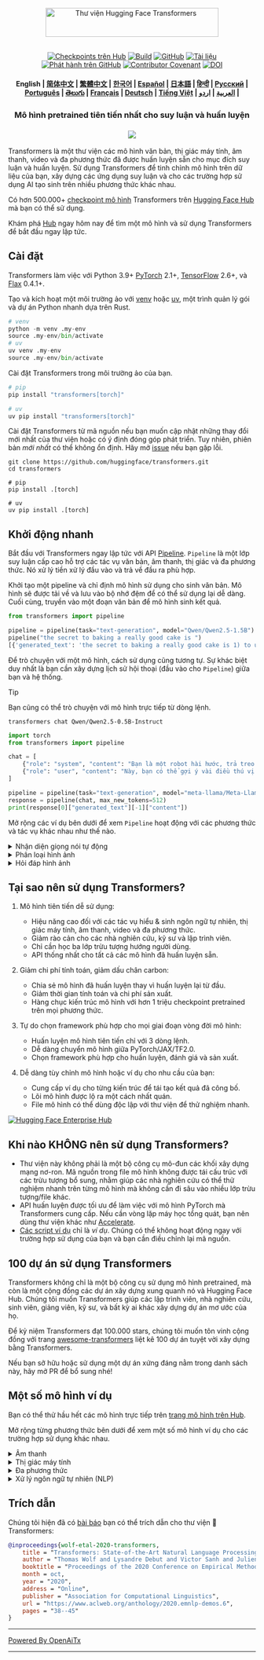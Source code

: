 <!---
Bản quyền 2020 Nhóm HuggingFace. Đã đăng ký mọi quyền.

Được cấp phép theo Giấy phép Apache, Phiên bản 2.0 ("Giấy phép");
bạn không được sử dụng tệp này ngoại trừ tuân thủ Giấy phép.
Bạn có thể lấy một bản sao của Giấy phép tại

    http://www.apache.org/licenses/LICENSE-2.0

Trừ khi luật pháp yêu cầu hoặc được đồng ý bằng văn bản, phần mềm
phân phối theo Giấy phép này được phân phối "NGUYÊN TRẠNG",
KHÔNG CÓ BẤT KỲ BẢO ĐẢM NÀO, cả rõ ràng lẫn ngụ ý.
Xem Giấy phép để biết các quy định về quyền hạn và
giới hạn theo Giấy phép.
-->

<p align="center">
  <picture>
    <source media="(prefers-color-scheme: dark)" srcset="https://huggingface.co/datasets/huggingface/documentation-images/raw/main/transformers-logo-dark.svg">
    <source media="(prefers-color-scheme: light)" srcset="https://huggingface.co/datasets/huggingface/documentation-images/raw/main/transformers-logo-light.svg">
    <img alt="Thư viện Hugging Face Transformers" src="https://huggingface.co/datasets/huggingface/documentation-images/raw/main/transformers-logo-light.svg" width="352" height="59" style="max-width: 100%;">
  </picture>
  <br/>
  <br/>
</p>

<p align="center">
    <a href="https://huggingface.com/models"><img alt="Checkpoints trên Hub" src="https://img.shields.io/endpoint?url=https://huggingface.co/api/shields/models&color=brightgreen"></a>
    <a href="https://circleci.com/gh/huggingface/transformers"><img alt="Build" src="https://img.shields.io/circleci/build/github/huggingface/transformers/main"></a>
    <a href="https://github.com/huggingface/transformers/blob/main/LICENSE"><img alt="GitHub" src="https://img.shields.io/github/license/huggingface/transformers.svg?color=blue"></a>
    <a href="https://huggingface.co/docs/transformers/index"><img alt="Tài liệu" src="https://img.shields.io/website/http/huggingface.co/docs/transformers/index.svg?down_color=red&down_message=offline&up_message=online"></a>
    <a href="https://github.com/huggingface/transformers/releases"><img alt="Phát hành trên GitHub" src="https://img.shields.io/github/release/huggingface/transformers.svg"></a>
    <a href="https://github.com/huggingface/transformers/blob/main/CODE_OF_CONDUCT.md"><img alt="Contributor Covenant" src="https://img.shields.io/badge/Contributor%20Covenant-v2.0%20adopted-ff69b4.svg"></a>
    <a href="https://zenodo.org/badge/latestdoi/155220641"><img src="https://zenodo.org/badge/155220641.svg" alt="DOI"></a>
</p>

<h4 align="center">
    <p>
        <b>English</b> |
        <a href="https://github.com/huggingface/transformers/blob/main/i18n/README_zh-hans.md">简体中文</a> |
        <a href="https://github.com/huggingface/transformers/blob/main/i18n/README_zh-hant.md">繁體中文</a> |
        <a href="https://github.com/huggingface/transformers/blob/main/i18n/README_ko.md">한국어</a> |
        <a href="https://github.com/huggingface/transformers/blob/main/i18n/README_es.md">Español</a> |
        <a href="https://github.com/huggingface/transformers/blob/main/i18n/README_ja.md">日本語</a> |
        <a href="https://github.com/huggingface/transformers/blob/main/i18n/README_hd.md">हिन्दी</a> |
        <a href="https://github.com/huggingface/transformers/blob/main/i18n/README_ru.md">Русский</a> |
        <a href="https://github.com/huggingface/transformers/blob/main/i18n/README_pt-br.md">Рortuguês</a> |
        <a href="https://github.com/huggingface/transformers/blob/main/i18n/README_te.md">తెలుగు</a> |
        <a href="https://github.com/huggingface/transformers/blob/main/i18n/README_fr.md">Français</a> |
        <a href="https://github.com/huggingface/transformers/blob/main/i18n/README_de.md">Deutsch</a> |
        <a href="https://github.com/huggingface/transformers/blob/main/i18n/README_vi.md">Tiếng Việt</a> |
        <a href="https://github.com/huggingface/transformers/blob/main/i18n/README_ar.md">العربية</a> |
        <a href="https://github.com/huggingface/transformers/blob/main/i18n/README_ur.md">اردو</a> |
    </p>
</h4>

<h3 align="center">
    <p>Mô hình pretrained tiên tiến nhất cho suy luận và huấn luyện</p>
</h3>

<h3 align="center">
    <a href="https://hf.co/course"><img src="https://huggingface.co/datasets/huggingface/documentation-images/resolve/main/course_banner.png"></a>
</h3>

Transformers là một thư viện các mô hình văn bản, thị giác máy tính, âm thanh, video và đa phương thức đã được huấn luyện sẵn cho mục đích suy luận và huấn luyện. Sử dụng Transformers để tinh chỉnh mô hình trên dữ liệu của bạn, xây dựng các ứng dụng suy luận và cho các trường hợp sử dụng AI tạo sinh trên nhiều phương thức khác nhau.

Có hơn 500.000+ [checkpoint mô hình](https://huggingface.co/models?library=transformers&sort=trending) Transformers trên [Hugging Face Hub](https://huggingface.com/models) mà bạn có thể sử dụng.

Khám phá [Hub](https://huggingface.com/) ngay hôm nay để tìm một mô hình và sử dụng Transformers để bắt đầu ngay lập tức.

## Cài đặt

Transformers làm việc với Python 3.9+ [PyTorch](https://pytorch.org/get-started/locally/) 2.1+, [TensorFlow](https://www.tensorflow.org/install/pip) 2.6+, và [Flax](https://flax.readthedocs.io/en/latest/) 0.4.1+.

Tạo và kích hoạt một môi trường ảo với [venv](https://docs.python.org/3/library/venv.html) hoặc [uv](https://docs.astral.sh/uv/), một trình quản lý gói và dự án Python nhanh dựa trên Rust.

```py
# venv
python -m venv .my-env
source .my-env/bin/activate
# uv
uv venv .my-env
source .my-env/bin/activate
```

Cài đặt Transformers trong môi trường ảo của bạn.

```py
# pip
pip install "transformers[torch]"

# uv
uv pip install "transformers[torch]"
```

Cài đặt Transformers từ mã nguồn nếu bạn muốn cập nhật những thay đổi mới nhất của thư viện hoặc có ý định đóng góp phát triển. Tuy nhiên, phiên bản *mới nhất* có thể không ổn định. Hãy mở [issue](https://github.com/huggingface/transformers/issues) nếu bạn gặp lỗi.

```shell
git clone https://github.com/huggingface/transformers.git
cd transformers

# pip
pip install .[torch]

# uv
uv pip install .[torch]
```

## Khởi động nhanh

Bắt đầu với Transformers ngay lập tức với API [Pipeline](https://huggingface.co/docs/transformers/pipeline_tutorial). `Pipeline` là một lớp suy luận cấp cao hỗ trợ các tác vụ văn bản, âm thanh, thị giác và đa phương thức. Nó xử lý tiền xử lý đầu vào và trả về đầu ra phù hợp.

Khởi tạo một pipeline và chỉ định mô hình sử dụng cho sinh văn bản. Mô hình sẽ được tải về và lưu vào bộ nhớ đệm để có thể sử dụng lại dễ dàng. Cuối cùng, truyền vào một đoạn văn bản để mô hình sinh kết quả.

```py
from transformers import pipeline

pipeline = pipeline(task="text-generation", model="Qwen/Qwen2.5-1.5B")
pipeline("the secret to baking a really good cake is ")
[{'generated_text': 'the secret to baking a really good cake is 1) to use the right ingredients and 2) to follow the recipe exactly. the recipe for the cake is as follows: 1 cup of sugar, 1 cup of flour, 1 cup of milk, 1 cup of butter, 1 cup of eggs, 1 cup of chocolate chips. if you want to make 2 cakes, how much sugar do you need? To make 2 cakes, you will need 2 cups of sugar.'}]
```

Để trò chuyện với một mô hình, cách sử dụng cũng tương tự. Sự khác biệt duy nhất là bạn cần xây dựng lịch sử hội thoại (đầu vào cho `Pipeline`) giữa bạn và hệ thống.

> [!TIP]
> Bạn cũng có thể trò chuyện với mô hình trực tiếp từ dòng lệnh.
> ```shell
> transformers chat Qwen/Qwen2.5-0.5B-Instruct
> ```

```py
import torch
from transformers import pipeline

chat = [
    {"role": "system", "content": "Bạn là một robot hài hước, trả treo như tưởng tượng của Hollywood năm 1986."},
    {"role": "user", "content": "Này, bạn có thể gợi ý vài điều thú vị để làm ở New York không?"}
]

pipeline = pipeline(task="text-generation", model="meta-llama/Meta-Llama-3-8B-Instruct", torch_dtype=torch.bfloat16, device_map="auto")
response = pipeline(chat, max_new_tokens=512)
print(response[0]["generated_text"][-1]["content"])
```

Mở rộng các ví dụ bên dưới để xem `Pipeline` hoạt động với các phương thức và tác vụ khác nhau như thế nào.

<details>
<summary>Nhận diện giọng nói tự động</summary>

```py
from transformers import pipeline

pipeline = pipeline(task="automatic-speech-recognition", model="openai/whisper-large-v3")
pipeline("https://huggingface.co/datasets/Narsil/asr_dummy/resolve/main/mlk.flac")
{'text': ' I have a dream that one day this nation will rise up and live out the true meaning of its creed.'}
```

</details>

<details>
<summary>Phân loại hình ảnh</summary>

<h3 align="center">
    <a><img src="https://huggingface.co/datasets/Narsil/image_dummy/raw/main/parrots.png"></a>
</h3>

```py
from transformers import pipeline

pipeline = pipeline(task="image-classification", model="facebook/dinov2-small-imagenet1k-1-layer")
pipeline("https://huggingface.co/datasets/Narsil/image_dummy/raw/main/parrots.png")
[{'label': 'macaw', 'score': 0.997848391532898},
 {'label': 'sulphur-crested cockatoo, Kakatoe galerita, Cacatua galerita',
  'score': 0.0016551691805943847},
 {'label': 'lorikeet', 'score': 0.00018523589824326336},
 {'label': 'African grey, African gray, Psittacus erithacus',
  'score': 7.85409429227002e-05},
 {'label': 'quail', 'score': 5.502637941390276e-05}]
```

</details>

<details>
<summary>Hỏi đáp hình ảnh</summary>


<h3 align="center">
    <a><img src="https://huggingface.co/datasets/huggingface/documentation-images/resolve/main/transformers/tasks/idefics-few-shot.jpg"></a>
</h3>

```py
from transformers import pipeline

pipeline = pipeline(task="visual-question-answering", model="Salesforce/blip-vqa-base")
pipeline(
    image="https://huggingface.co/datasets/huggingface/documentation-images/resolve/main/transformers/tasks/idefics-few-shot.jpg",
    question="What is in the image?",
)
[{'answer': 'statue of liberty'}]
```

</details>

## Tại sao nên sử dụng Transformers?

1. Mô hình tiên tiến dễ sử dụng:
    - Hiệu năng cao đối với các tác vụ hiểu & sinh ngôn ngữ tự nhiên, thị giác máy tính, âm thanh, video và đa phương thức.
    - Giảm rào cản cho các nhà nghiên cứu, kỹ sư và lập trình viên.
    - Chỉ cần học ba lớp trừu tượng hướng người dùng.
    - API thống nhất cho tất cả các mô hình đã huấn luyện sẵn.

1. Giảm chi phí tính toán, giảm dấu chân carbon:
    - Chia sẻ mô hình đã huấn luyện thay vì huấn luyện lại từ đầu.
    - Giảm thời gian tính toán và chi phí sản xuất.
    - Hàng chục kiến trúc mô hình với hơn 1 triệu checkpoint pretrained trên mọi phương thức.

1. Tự do chọn framework phù hợp cho mọi giai đoạn vòng đời mô hình:
    - Huấn luyện mô hình tiên tiến chỉ với 3 dòng lệnh.
    - Dễ dàng chuyển mô hình giữa PyTorch/JAX/TF2.0.
    - Chọn framework phù hợp cho huấn luyện, đánh giá và sản xuất.

1. Dễ dàng tùy chỉnh mô hình hoặc ví dụ cho nhu cầu của bạn:
    - Cung cấp ví dụ cho từng kiến trúc để tái tạo kết quả đã công bố.
    - Lõi mô hình được lộ ra một cách nhất quán.
    - File mô hình có thể dùng độc lập với thư viện để thử nghiệm nhanh.

<a target="_blank" href="https://huggingface.co/enterprise">
    <img alt="Hugging Face Enterprise Hub" src="https://github.com/user-attachments/assets/247fb16d-d251-4583-96c4-d3d76dda4925">
</a><br>

## Khi nào KHÔNG nên sử dụng Transformers?

- Thư viện này không phải là một bộ công cụ mô-đun các khối xây dựng mạng nơ-ron. Mã nguồn trong file mô hình không được tái cấu trúc với các trừu tượng bổ sung, nhằm giúp các nhà nghiên cứu có thể thử nghiệm nhanh trên từng mô hình mà không cần đi sâu vào nhiều lớp trừu tượng/file khác.
- API huấn luyện được tối ưu để làm việc với mô hình PyTorch mà Transformers cung cấp. Nếu cần vòng lặp máy học tổng quát, bạn nên dùng thư viện khác như [Accelerate](https://huggingface.co/docs/accelerate).
- [Các script ví dụ](https://github.com/huggingface/transformers/tree/main/examples) chỉ là *ví dụ*. Chúng có thể không hoạt động ngay với trường hợp sử dụng của bạn và bạn cần điều chỉnh lại mã nguồn.

## 100 dự án sử dụng Transformers

Transformers không chỉ là một bộ công cụ sử dụng mô hình pretrained, mà còn là một cộng đồng các dự án xây dựng xung quanh nó và
Hugging Face Hub. Chúng tôi muốn Transformers giúp các lập trình viên, nhà nghiên cứu, sinh viên, giảng viên, kỹ sư, và bất kỳ ai khác xây dựng dự án mơ ước của họ.

Để kỷ niệm Transformers đạt 100.000 stars, chúng tôi muốn tôn vinh cộng đồng với trang [awesome-transformers](./awesome-transformers.md) liệt kê 100 dự án tuyệt vời xây dựng bằng Transformers.

Nếu bạn sở hữu hoặc sử dụng một dự án xứng đáng nằm trong danh sách này, hãy mở PR để bổ sung nhé!

## Một số mô hình ví dụ

Bạn có thể thử hầu hết các mô hình trực tiếp trên [trang mô hình trên Hub](https://huggingface.co/models).

Mở rộng từng phương thức bên dưới để xem một số mô hình ví dụ cho các trường hợp sử dụng khác nhau.

<details>
<summary>Âm thanh</summary>

- Phân loại âm thanh với [Whisper](https://huggingface.co/openai/whisper-large-v3-turbo)
- Nhận diện giọng nói tự động với [Moonshine](https://huggingface.co/UsefulSensors/moonshine)
- Phát hiện từ khóa với [Wav2Vec2](https://huggingface.co/superb/wav2vec2-base-superb-ks)
- Chuyển đổi lời nói sang lời nói với [Moshi](https://huggingface.co/kyutai/moshiko-pytorch-bf16)
- Văn bản sang âm thanh với [MusicGen](https://huggingface.co/facebook/musicgen-large)
- Văn bản sang giọng nói với [Bark](https://huggingface.co/suno/bark)

</details>

<details>
<summary>Thị giác máy tính</summary>

- Sinh mặt nạ tự động với [SAM](https://huggingface.co/facebook/sam-vit-base)
- Ước lượng độ sâu với [DepthPro](https://huggingface.co/apple/DepthPro-hf)
- Phân loại hình ảnh với [DINO v2](https://huggingface.co/facebook/dinov2-base)
- Phát hiện keypoint với [SuperGlue](https://huggingface.co/magic-leap-community/superglue_outdoor)
- Ghép keypoint với [SuperGlue](https://huggingface.co/magic-leap-community/superglue)
- Phát hiện vật thể với [RT-DETRv2](https://huggingface.co/PekingU/rtdetr_v2_r50vd)
- Ước lượng tư thế với [VitPose](https://huggingface.co/usyd-community/vitpose-base-simple)
- Phân đoạn đa năng với [OneFormer](https://huggingface.co/shi-labs/oneformer_ade20k_swin_large)
- Phân loại video với [VideoMAE](https://huggingface.co/MCG-NJU/videomae-large)

</details>

<details>
<summary>Đa phương thức</summary>

- Âm thanh hoặc văn bản sang văn bản với [Qwen2-Audio](https://huggingface.co/Qwen/Qwen2-Audio-7B)
- Hỏi đáp tài liệu với [LayoutLMv3](https://huggingface.co/microsoft/layoutlmv3-base)
- Hình ảnh hoặc văn bản sang văn bản với [Qwen-VL](https://huggingface.co/Qwen/Qwen2.5-VL-3B-Instruct)
- Sinh chú thích hình ảnh với [BLIP-2](https://huggingface.co/Salesforce/blip2-opt-2.7b)
- Hiểu tài liệu dựa trên OCR với [GOT-OCR2](https://huggingface.co/stepfun-ai/GOT-OCR-2.0-hf)
- Hỏi đáp bảng với [TAPAS](https://huggingface.co/google/tapas-base)
- Hiểu và sinh đa phương thức thống nhất với [Emu3](https://huggingface.co/BAAI/Emu3-Gen)
- Thị giác sang văn bản với [Llava-OneVision](https://huggingface.co/llava-hf/llava-onevision-qwen2-0.5b-ov-hf)
- Hỏi đáp hình ảnh với [Llava](https://huggingface.co/llava-hf/llava-1.5-7b-hf)
- Phân đoạn biểu thức tham chiếu hình ảnh với [Kosmos-2](https://huggingface.co/microsoft/kosmos-2-patch14-224)

</details>

<details>
<summary>Xử lý ngôn ngữ tự nhiên (NLP)</summary>

- Điền từ thiếu với [ModernBERT](https://huggingface.co/answerdotai/ModernBERT-base)
- Nhận diện thực thể có tên với [Gemma](https://huggingface.co/google/gemma-2-2b)
- Hỏi đáp với [Mixtral](https://huggingface.co/mistralai/Mixtral-8x7B-v0.1)
- Tóm tắt với [BART](https://huggingface.co/facebook/bart-large-cnn)
- Dịch với [T5](https://huggingface.co/google-t5/t5-base)
- Sinh văn bản với [Llama](https://huggingface.co/meta-llama/Llama-3.2-1B)
- Phân loại văn bản với [Qwen](https://huggingface.co/Qwen/Qwen2.5-0.5B)

</details>

## Trích dẫn

Chúng tôi hiện đã có [bài báo](https://www.aclweb.org/anthology/2020.emnlp-demos.6/) bạn có thể trích dẫn cho thư viện 🤗 Transformers:
```bibtex
@inproceedings{wolf-etal-2020-transformers,
    title = "Transformers: State-of-the-Art Natural Language Processing",
    author = "Thomas Wolf and Lysandre Debut and Victor Sanh and Julien Chaumond and Clement Delangue and Anthony Moi and Pierric Cistac and Tim Rault and Rémi Louf and Morgan Funtowicz and Joe Davison and Sam Shleifer and Patrick von Platen and Clara Ma and Yacine Jernite and Julien Plu and Canwen Xu and Teven Le Scao and Sylvain Gugger and Mariama Drame and Quentin Lhoest and Alexander M. Rush",
    booktitle = "Proceedings of the 2020 Conference on Empirical Methods in Natural Language Processing: System Demonstrations",
    month = oct,
    year = "2020",
    address = "Online",
    publisher = "Association for Computational Linguistics",
    url = "https://www.aclweb.org/anthology/2020.emnlp-demos.6",
    pages = "38--45"
}
```

---

[Powered By OpenAiTx](https://github.com/OpenAiTx/OpenAiTx)

---